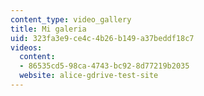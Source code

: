```yaml
---
content_type: video_gallery
title: Mi galeria
uid: 323fa3e9-ce4c-4b26-b149-a37beddf18c7
videos:
  content:
  - 86535cd5-98ca-4743-bc92-8d77219b2035
  website: alice-gdrive-test-site
---
```

